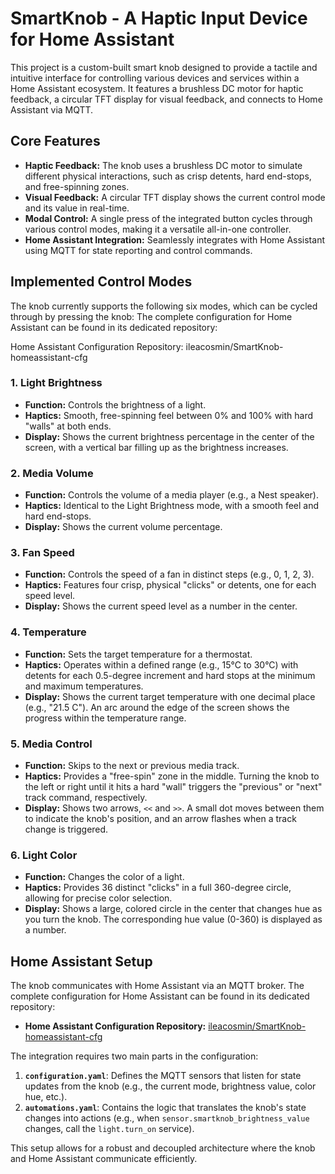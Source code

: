 # SmartKnob - A Haptic Input Device for Home Assistant

This project is a custom-built smart knob designed to provide a tactile and intuitive interface for controlling various devices and services within a Home Assistant ecosystem. It features a brushless DC motor for haptic feedback, a circular TFT display for visual feedback, and connects to Home Assistant via MQTT.

## Core Features

-   **Haptic Feedback:** The knob uses a brushless DC motor to simulate different physical interactions, such as crisp detents, hard end-stops, and free-spinning zones.
-   **Visual Feedback:** A circular TFT display shows the current control mode and its value in real-time.
-   **Modal Control:** A single press of the integrated button cycles through various control modes, making it a versatile all-in-one controller.
-   **Home Assistant Integration:** Seamlessly integrates with Home Assistant using MQTT for state reporting and control commands.

## Implemented Control Modes

The knob currently supports the following six modes, which can be cycled through by pressing the knob:
The complete configuration for Home Assistant can be found in its dedicated repository:

Home Assistant Configuration Repository: ileacosmin/SmartKnob-homeassistant-cfg
### 1. Light Brightness
-   **Function:** Controls the brightness of a light.
-   **Haptics:** Smooth, free-spinning feel between 0% and 100% with hard "walls" at both ends.
-   **Display:** Shows the current brightness percentage in the center of the screen, with a vertical bar filling up as the brightness increases.

### 2. Media Volume
-   **Function:** Controls the volume of a media player (e.g., a Nest speaker).
-   **Haptics:** Identical to the Light Brightness mode, with a smooth feel and hard end-stops.
-   **Display:** Shows the current volume percentage.

### 3. Fan Speed
-   **Function:** Controls the speed of a fan in distinct steps (e.g., 0, 1, 2, 3).
-   **Haptics:** Features four crisp, physical "clicks" or detents, one for each speed level.
-   **Display:** Shows the current speed level as a number in the center.

### 4. Temperature
-   **Function:** Sets the target temperature for a thermostat.
-   **Haptics:** Operates within a defined range (e.g., 15°C to 30°C) with detents for each 0.5-degree increment and hard stops at the minimum and maximum temperatures.
-   **Display:** Shows the current target temperature with one decimal place (e.g., "21.5 C"). An arc around the edge of the screen shows the progress within the temperature range.

### 5. Media Control
-   **Function:** Skips to the next or previous media track.
-   **Haptics:** Provides a "free-spin" zone in the middle. Turning the knob to the left or right until it hits a hard "wall" triggers the "previous" or "next" track command, respectively.
-   **Display:** Shows two arrows, `<<` and `>>`. A small dot moves between them to indicate the knob's position, and an arrow flashes when a track change is triggered.

### 6. Light Color
-   **Function:** Changes the color of a light.
-   **Haptics:** Provides 36 distinct "clicks" in a full 360-degree circle, allowing for precise color selection.
-   **Display:** Shows a large, colored circle in the center that changes hue as you turn the knob. The corresponding hue value (0-360) is displayed as a number.

## Home Assistant Setup

The knob communicates with Home Assistant via an MQTT broker. The complete configuration for Home Assistant can be found in its dedicated repository:

* **Home Assistant Configuration Repository:** [ileacosmin/SmartKnob-homeassistant-cfg](https://github.com/ileacosmin/SmartKnob-homeassistant-cfg)

The integration requires two main parts in the configuration:

1.  **`configuration.yaml`**: Defines the MQTT sensors that listen for state updates from the knob (e.g., the current mode, brightness value, color hue, etc.).
2.  **`automations.yaml`**: Contains the logic that translates the knob's state changes into actions (e.g., when `sensor.smartknob_brightness_value` changes, call the `light.turn_on` service).

This setup allows for a robust and decoupled architecture where the knob and Home Assistant communicate efficiently.